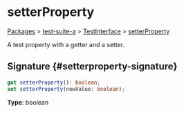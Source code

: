 # setterProperty

[Packages](/) > [test-suite-a](/test-suite-a/) > [TestInterface](/test-suite-a/testinterface-interface/) > [setterProperty](/test-suite-a/testinterface-interface/setterproperty-property)

A test property with a getter and a setter.

## Signature {#setterproperty-signature}

```typescript
get setterProperty(): boolean;
set setterProperty(newValue: boolean);
```

**Type**: boolean
